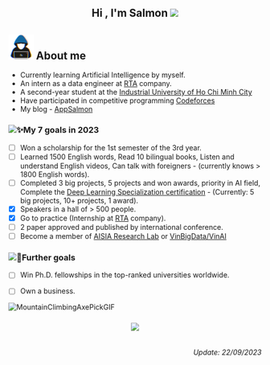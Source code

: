 
<h2 align="center"><b>Hi , I'm Salmon </b><img src="https://media.giphy.com/media/hvRJCLFzcasrR4ia7z/giphy.gif" width="35"></h2>

## <picture><img src = "https://github.com/0xAbdulKhalid/0xAbdulKhalid/raw/main/assets/mdImages/about_me.gif" width = 50px></picture> **About me**

- Currently learning Artificial Intelligence by myself.
- An intern as a data engineer at [RTA](https://rta.vn/) company.
- A second-year student at the [Industrial University of Ho Chi Minh City](https://iuh.edu.vn/)
- Have participated in competitive programming [Codeforces](https://codeforces.com/profile/Salmon1)
- My blog - [AppSalmon](https://appsalmon.github.io/)



### <img src="https://media.giphy.com/media/iY8CRBdQXODJSCERIr/giphy.gif" width="35"><b>✨My 7 goals in 2023</b>

- [ ] Won a scholarship for the 1st semester of the 3rd year.
- [ ] Learned 1500 English words, Read 10 bilingual books, Listen and understand English videos, Can talk with foreigners - (currently knows > 1800 English words).
- [ ] Completed 3 big projects, 5 projects and won awards, priority in AI field, Complete the [Deep Learning Specialization certification](https://www.coursera.org/specializations/deep-learning) - (Currently: 5 big projects, 10+ projects, 1 award).
- [X] Speakers in a hall of > 500 people.
- [X] Go to practice (Internship at [RTA](https://rta.vn/) company).
- [ ] 2 paper approved and published by international conference.
- [ ] Become a member of [AISIA Research Lab](https://aisia.vn/) or [VinBigData/VinAI](https://institute.vinbigdata.org/newpresses/chuong-trinh-dao-tao-ky-su-ai-cua-vingroup-tuyen-sinh-nam-thu-4/)

### <img src="https://media.giphy.com/media/iY8CRBdQXODJSCERIr/giphy.gif" width="35"><b>🌠Further goals</b>

- [ ] Win Ph.D. fellowships in the top-ranked universities worldwide.
- [ ] Own a business.


![MountainClimbingAxePickGIF](https://github.com/AppSalmon/AppSalmon/assets/120777599/340a994a-f691-41f6-9630-3b8ba009f550)

### <a src="" width="35"><b></b>

<div align="center">

<img src="https://user-images.githubusercontent.com/73097560/115834477-dbab4500-a447-11eb-908a-139a6edaec5c.gif"><br><br>

  <p align="right"><em>Update: 22/09/2023</em></p>

